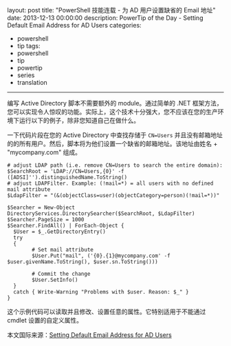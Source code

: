 ﻿layout: post
title: "PowerShell 技能连载 - 为 AD 用户设置缺省的 Email 地址"
date: 2013-12-13 00:00:00
description: PowerTip of the Day - Setting Default Email Address for AD Users
categories:
- powershell
- tip
tags:
- powershell
- tip
- powertip
- series
- translation
---
编写 Active Directory 脚本不需要额外的 module。通过简单的 .NET 框架方法，您可以实现令人惊叹的功能。实际上，这个技术十分强大，您不应该在您的生产环境下运行以下的例子，除非您知道自己在做什么。

一下代码片段在您的 Active Directory 中查找存储于 `CN=Users` 并且没有邮箱地址的的所有用户。然后，脚本将为他们设置一个缺省的邮箱地址。该地址由姓名 + "mycompany.com" 组成。

	# adjust LDAP path (i.e. remove CN=Users to search the entire domain):
	$SearchRoot = 'LDAP://CN=Users,{0}' -f ([ADSI]'').distinguishedName.ToString()
	# adjust LDAPFilter. Example: (!mail=*) = all users with no defined mail attribute
	$LdapFilter = "(&(objectClass=user)(objectCategory=person)(!mail=*))"
	
	$Searcher = New-Object DirectoryServices.DirectorySearcher($SearchRoot, $LdapFilter)
	$Searcher.PageSize = 1000
	$Searcher.FindAll() | ForEach-Object {
	  $User = $_.GetDirectoryEntry()
	  try
	  {
	        # Set mail attribute
	        $User.Put("mail", ('{0}.{1}@mycompany.com' -f $user.givenName.ToString(), $user.sn.ToString()))
	
	        # Commit the change
	        $User.SetInfo()
	  }
	  catch { Write-Warning "Problems with $user. Reason: $_" }
	}

这个示例代码可以读取并且修改、设置任意的属性。它特别适用于不能通过 cmdlet 设置的自定义属性。

<!--more-->
本文国际来源：[Setting Default Email Address for AD Users](http://powershell.com/cs/blogs/tips/archive/2013/12/13/setting-default-email-address-for-ad-users.aspx)
